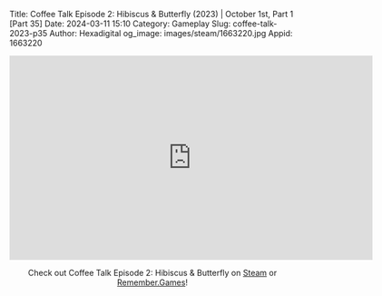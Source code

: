 Title: Coffee Talk Episode 2: Hibiscus & Butterfly (2023) | October 1st, Part 1 [Part 35]
Date: 2024-03-11 15:10
Category: Gameplay
Slug: coffee-talk-2023-p35
Author: Hexadigital
og_image: images/steam/1663220.jpg
Appid: 1663220

<center><iframe src="https://www.youtube.com/embed/sIAJz0njZGI?feature=oembed" allow="accelerometer; autoplay; encrypted-media; gyroscope; picture-in-picture" width="640" height="360" frameborder="0"></iframe>

Check out Coffee Talk Episode 2: Hibiscus & Butterfly on [Steam](https://store.steampowered.com/app/1663220/?curator_clanid=34633900) or [Remember.Games](https://remember.games/game/8083/coffee-talk-episode-2-hibiscus-butterfly/)!</center>